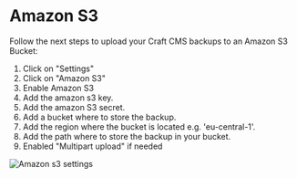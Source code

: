 # Amazon S3

Follow the next steps to upload your Craft CMS backups to an Amazon S3 Bucket:

1.  Click on "Settings"
2.  Click on "Amazon S3"
3.  Enable Amazon S3
4.  Add the amazon s3 key.
5.  Add the amazon S3 secret.
6.  Add a bucket where to store the backup.
7.  Add the region where the bucket is located e.g. 'eu-central-1'.
8.  Add the path where to store the backup in your bucket.
9.  Enabled "Multipart upload" if needed

![Amazon s3 settings](https://enupal.com/assets/docs/9-enupal-backup-docs.png)